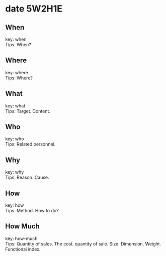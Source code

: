 # date 5W2H1E

## When
key: when  
Tips: When?

## Where
key: where  
Tips: Where?

## What
key: what  
Tips: Target. Content.

## Who
key: who  
Tips: Related personnel.

## Why
key: why  
Tips: Reason. Cause.

## How
key: how  
Tips: Method. How to do?

## How Much
key: how-much  
Tips: Quantity of sales. The cost. quantity of sale. Size. Dimension. Weight. Functional index.
